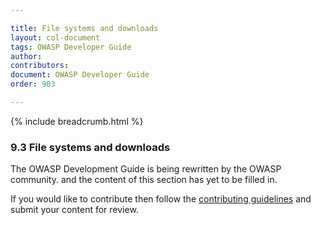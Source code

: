 ```yaml
---

title: File systems and downloads
layout: col-document
tags: OWASP Developer Guide
author:
contributors:
document: OWASP Developer Guide
order: 903

---
```


{% include breadcrumb.html %}
### 9.3 File systems and downloads

The OWASP Development Guide is being rewritten by the OWASP community.
and the content of this section has yet to be filled in.

If you would like to contribute then follow the 
[contributing guidelines](https://github.com/OWASP/www-project-developer-guide/blob/main/CONTRIBUTING.md)
and submit your content for review.
